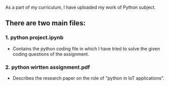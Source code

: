 As a part of my curriculum, I have uploaded my work of Python subject. 
## There are two main files:
### 1. python project.ipynb
+ Contains the python coding file in which I have tried to solve the given coding questions of the assignment.
### 2. python wirtten assignment.pdf
 + Describes the research paper on the role of "python in IoT applications".
